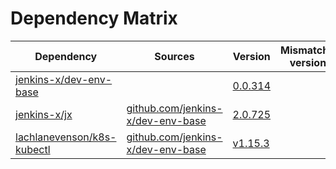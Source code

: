 # Dependency Matrix

Dependency | Sources | Version | Mismatched versions
---------- | ------- | ------- | -------------------
[jenkins-x/dev-env-base](https://github.com/jenkins-x/dev-env-base.git) |  | [0.0.314](https://github.com/jenkins-x/dev-env-base/releases/tag/v0.0.314) | 
[jenkins-x/jx](https://github.com/jenkins-x/jx) | [github.com/jenkins-x/dev-env-base](https://github.com/jenkins-x/dev-env-base.git) | [2.0.725](https://github.com/jenkins-x/jx/releases/tag/v2.0.725) | 
[lachlanevenson/k8s-kubectl](https://github.com/lachlanevenson/k8s-kubectl) | [github.com/jenkins-x/dev-env-base](https://github.com/jenkins-x/dev-env-base.git) | [v1.15.3]() | 
